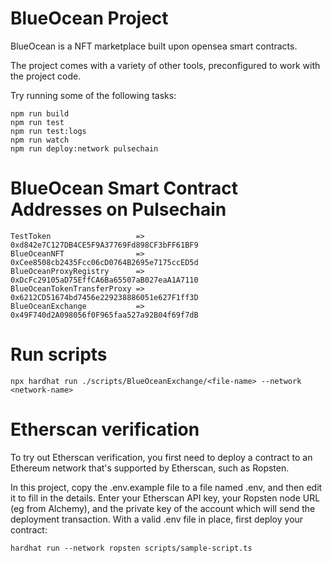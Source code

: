 # BlueOcean Project

BlueOcean is a NFT marketplace built upon opensea smart contracts.

The project comes with a variety of other tools, preconfigured to work with the project code.

Try running some of the following tasks:

```shell
npm run build
npm run test
npm run test:logs
npm run watch
npm run deploy:network pulsechain
```

# BlueOcean Smart Contract Addresses on Pulsechain

```
TestToken                   => 0xd842e7C127DB4CE5F9A37769Fd898CF3bFF61BF9
BlueOceanNFT                => 0xCee8508cb2435Fcc06cD0764B2695e7175ccED5d
BlueOceanProxyRegistry      => 0xDcFc29105aD75EffCA6Ba65507aB027eaA1A7110
BlueOceanTokenTransferProxy => 0x6212CD51674bd7456e229238886051e627F1ff3D
BlueOceanExchange           => 0x49F740d2A098056f0F965faa527a92B04f69f7dB

```

# Run scripts
```
npx hardhat run ./scripts/BlueOceanExchange/<file-name> --network <network-name>
```


# Etherscan verification

To try out Etherscan verification, you first need to deploy a contract to an Ethereum network that's supported by Etherscan, such as Ropsten.

In this project, copy the .env.example file to a file named .env, and then edit it to fill in the details. Enter your Etherscan API key, your Ropsten node URL (eg from Alchemy), and the private key of the account which will send the deployment transaction. With a valid .env file in place, first deploy your contract:

```shell
hardhat run --network ropsten scripts/sample-script.ts
```